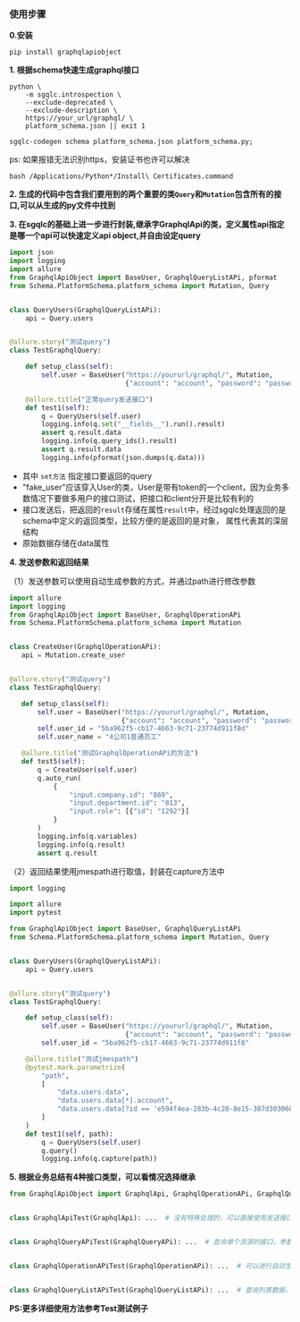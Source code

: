 ### 使用步骤
**0.安装**

```shell
pip install graphqlapiobject
```


**1. 根据schema快速生成graphql接口**

```
python \
    -m sgqlc.introspection \
    --exclude-deprecated \
    --exclude-description \
    https://your_url/graphql/ \
    platform_schema.json || exit 1

sgqlc-codegen schema platform_schema.json platform_schema.py;
```

ps: 如果报错无法识别https，安装证书也许可以解决

```
bash /Applications/Python*/Install\ Certificates.command
```

**2. 生成的代码中包含我们要用到的两个重要的类`Query`和`Mutation`包含所有的接口,可以从生成的py文件中找到**

**3. 在sgqlc的基础上进一步进行封装,继承字GraphqlApi的类，定义属性api指定是哪一个api可以快速定义api object,并自由设定query**

```python
import json
import logging
import allure
from GraphqlApiObject import BaseUser, GraphqlQueryListAPi, pformat
from Schema.PlatformSchema.platform_schema import Mutation, Query


class QueryUsers(GraphqlQueryListAPi):
    api = Query.users


@allure.story("测试query")
class TestGraphqlQuery:

    def setup_class(self):
        self.user = BaseUser("https://yoururl/graphql/", Mutation,
                             {"account": "account", "password": "password"})

    @allure.title("正常query发送接口")
    def test1(self):
        q = QueryUsers(self.user)
        logging.info(q.set("__fields__").run().result)
        assert q.result.data
        logging.info(q.query_ids().result)
        assert q.result.data
        logging.info(pformat(json.dumps(q.data)))

```

- 其中 `set方法` 指定接口要返回的query
- "fake_user"应该穿入User的类，User是带有token的一个client，因为业务多数情况下要做多用户的接口测试，把接口和client分开是比较有利的
- 接口发送后，把返回的`result`存储在属性`result`中，经过sgqlc处理返回的是schema中定义的返回类型，比较方便的是返回的是对象， 属性代表其的深层结构
- 原始数据存储在data属性

**4. 发送参数和返回结果**

（1）发送参数可以使用自动生成参数的方式，并通过path进行修改参数

 ```python
import allure
import logging
from GraphqlApiObject import BaseUser, GraphqlOperationAPi
from Schema.PlatformSchema.platform_schema import Mutation


class CreateUser(GraphqlOperationAPi):
    api = Mutation.create_user


@allure.story("测试query")
class TestGraphqlQuery:

    def setup_class(self):
        self.user = BaseUser("https://yoururl/graphql/", Mutation,
                             {"account": "account", "password": "password"})
        self.user_id = "5ba962f5-cb17-4663-9c71-23774d911f8d"
        self.user_name = "4公司1普通员工"

    @allure.title("测试GraphqlOperationAPi的方法")
    def test5(self):
        q = CreateUser(self.user)
        q.auto_run(
            {
                "input.company.id": "869",
                "input.department.id": "813",
                "input.role": [{"id": "1292"}]
            }
        )
        logging.info(q.variables)
        logging.info(q.result)
        assert q.result
```

（2）返回结果使用jmespath进行取值，封装在capture方法中

```python
import logging

import allure
import pytest

from GraphqlApiObject import BaseUser, GraphqlQueryListAPi
from Schema.PlatformSchema.platform_schema import Mutation, Query


class QueryUsers(GraphqlQueryListAPi):
    api = Query.users


@allure.story("测试query")
class TestGraphqlQuery:

    def setup_class(self):
        self.user = BaseUser("https://yoururl/graphql/", Mutation,
                             {"account": "account", "password": "password"})
        self.user_id = "5ba962f5-cb17-4663-9c71-23774d911f8"

    @allure.title("测试jmespath")
    @pytest.mark.parametrize(
        "path",
        [
            "data.users.data",
            "data.users.data[*].account",
            "data.users.data[?id == 'e594f4ea-283b-4c20-8e15-387d303068bb']",
        ]
    )
    def test1(self, path):
        q = QueryUsers(self.user)
        q.query()
        logging.info(q.capture(path))

```

**5. 根据业务总结有4种接口类型，可以看情况选择继承**

```python
from GraphqlApiObject import GraphqlApi, GraphqlOperationAPi, GraphqlQueryAPi, GraphqlQueryListAPi


class GraphqlApiTest(GraphqlApi): ...  # 没有特殊处理的，可以直接使用发送接口


class GraphqlQueryAPiTest(GraphqlQueryAPi): ...  # 查询单个资源的接口，参数只有id一个


class GraphqlOperationAPiTest(GraphqlOperationAPi): ...  # 可以进行自动生成参数，对复杂参数可以继承这个接口类


class GraphqlQueryListAPiTest(GraphqlQueryListAPi): ...  # 查询列表数据，参数为limit，offset，filter，可以全量查询和查询想要查询的部分
```

**PS:更多详细使用方法参考Test测试例子**
